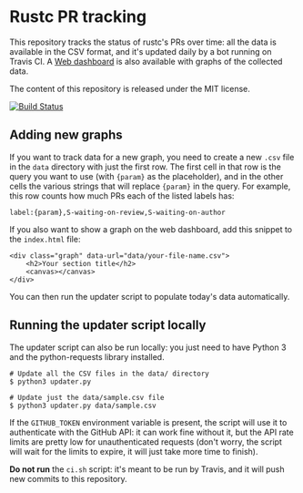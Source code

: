 # Rustc PR tracking

This repository tracks the status of rustc's PRs over time: all the data is
available in the CSV format, and it's updated daily by a bot running on Travis
CI. A [Web dashboard](https://rust-lang-nursery.github.io/rustc-pr-tracking/) is
also available with graphs of the collected data.

The content of this repository is released under the MIT license.

[![Build Status](https://travis-ci.org/rust-lang-nursery/rustc-pr-tracking.svg?branch=master)](https://travis-ci.org/rust-lang-nursery/rustc-pr-tracking)

## Adding new graphs

If you want to track data for a new graph, you need to create a new `.csv` file
in the `data` directory with just the first row. The first cell in that row is
the query you want to use (with `{param}` as the placeholder), and in the other
cells the various strings that will replace `{param}` in the query. For example,
this row counts how much PRs each of the listed labels has:

```
label:{param},S-waiting-on-review,S-waiting-on-author
```

If you also want to show a graph on the web dashboard, add this snippet to the
`index.html` file:

```
<div class="graph" data-url="data/your-file-name.csv">
    <h2>Your section title</h2>
    <canvas></canvas>
</div>
```

You can then run the updater script to populate today's data automatically.

## Running the updater script locally

The updater script can also be run locally: you just need to have Python 3 and
the python-requests library installed.

```
# Update all the CSV files in the data/ directory
$ python3 updater.py

# Update just the data/sample.csv file
$ python3 updater.py data/sample.csv
```

If the `GITHUB_TOKEN` environment variable is present, the script will use it
to authenticate with the GitHub API: it can work fine without it, but the API
rate limits are pretty low for unauthenticated requests (don't worry, the
script will wait for the limits to expire, it will just take more time to
finish).

**Do not run** the `ci.sh` script: it's meant to be run by Travis, and it will
push new commits to this repository.
